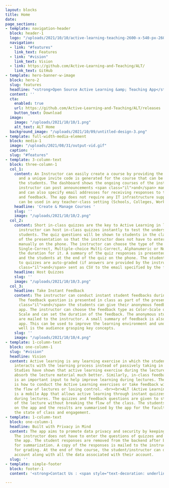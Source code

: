 ```yaml
---
layout: blocks
title: Home
date: 
page_sections:
- template: navigation-header
  block: header-1
  logo: "/uploads/2021/10/10/active-learning-teaching-2600-x-540-px-2600-x-360-px-300-x-150-px-5000-x-500-px-8000-x-400-px-8000-x-800-px-1000-x-800-px-5000-x-5000-px-5000-x-500-px.svg"
  navigation:
  - link: "#features"
    link_text: Features
  - link: "#vision"
    link_text: Vision
  - link: https://github.com/Active-Learning-and-Teaching/ALT/
    link_text: GitHub
- template: hero-banner-w-image
  block: hero-2
  slug: features
  headline: "<strong>Open Source Active Learning &amp; Teaching App</strong>"
  content: ''
  cta:
    enabled: true
    url: https://github.com/Active-Learning-and-Teaching/ALT/releases
    button_text: Download
  image:
    image: "/uploads/2021/10/10/1.png"
    alt_text: ALT Home
  background_image: "/uploads/2021/10/09/untitled-design-3.png"
- template: full-width-media-element
  block: media-1
  image: "/uploads/2021/08/31/output-vid.gif"
  caption: ''
  slug: "#features"
- template: 3-column-text
  block: three-column-1
  col_1:
    content: An Instructor can easily create a course by providing the course name
      and a unique invite code is generated for the course that can be shared with
      the students. The dashboard shows the ongoing courses of the instructor. The
      instructor can post announcements <span class="il">and</span> manage students
      and can also specify email addresses for receiving responses to the quizzes
      and feedback. The app does not require any IT infrastructure support and thus
      can be used in any teacher-class setting (Schools, Colleges, Workshops).
    headline: 'Create & Manage Courses '
    slug: ''
    image: "/uploads/2021/10/10/2.png"
  col_2:
    content: Short in-class quizzes are the key to Active Learning in lectures. An
      instructor can host in-class quizzes instantly to test the understanding of
      students. The quiz questions will be shown to students in the class as part
      of the presentation so that the instructor does not have to enter the quiz questions
      manually on the phone. The instructor can choose the type of the quiz as Multiple-Choice
      Single-Correct, Multiple-choice Multi-Correct, Alphanumeric or Numeric and set
      the duration for it. A summary of the quiz responses is presented to the faculty
      and the students at the end of the quiz on the phone. The student responses
      to quizzes are auto-graded (if answers are provided by the instructor) <span
      class="il">and</span> sent as CSV to the email specified by the faculty.
    headline: Host Quizzes
    slug: ''
    image: "/uploads/2021/10/10/3.png"
  col_3:
    headline: Take Instant Feedback
    content: The instructor can conduct instant student feedbacks during the lecture.
      The feedback question is presented in class as part of the presentation <span
      class="il">and</span> the students can give their anonymous feedback on the
      app. The instructor can choose the feedback type as Color-Scale or a Likert
      Scale and can set the duration of the feedback. The anonymous student responses
      are mailed to the instructor. A small summary of feedback is also shown in the
      app. This can be used to improve the learning environment and understand how
      well is the audience grasping key concepts.
    slug: ''
    image: "/uploads/2021/10/10/4.png"
- template: 1-column-text
  block: one-column-1
  slug: "#vision"
  headline: Vision
  content: Active learning is any learning exercise in which the student engages or
    interacts with the learning process instead of passively taking in the information.
    Studies have shown that active learning exercise during the lecture helps students
    absorb the lecture material much better. Similarly, in-class feedback on any issue
    is an important input to help improve learning during lectures. The challenge
    is how to conduct the Active Learning exercises or take feedback without breaking
    the flow of lectures or losing control. <br><br>ALT (Active Learning and Teaching)
    is a mobile App that allows active learning through instant quizzes and feedback
    during lectures. The quizzes and feedback questions are given to students as part
    of the lecture without breaking the flow of the class. The students can respond
    on the app and the results are summarised by the app for the faculty to understand
    the state of class and engagement.
- template: 1-column-text
  block: one-column-1
  headline: Built with Privacy in Mind
  content: The app aims to promote data privacy and security by keeping minimal information.
    The instructor does not have to enter the questions of quizzes and feedbacks on
    the app. The student responses are removed from the backend after being processed
    for summarization. A copy of the responses is mailed to the instructor as CSV
    for grading. At the end of the course, the student/instructor can delete their
    account along with all the data associated with their account.
  slug: ''
- template: simple-footer
  block: footer-1
  content: '<strong>Contact Us : <span style="text-decoration: underline;">alt@iiitd.ac.in</span></strong>'

---
```

